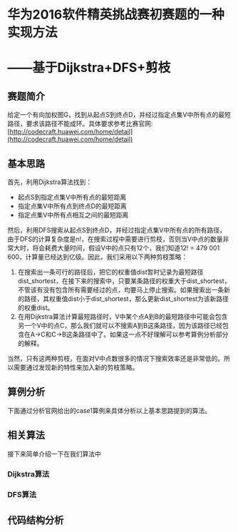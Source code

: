 # 华为2016软件精英挑战赛初赛题的一种实现方法 #
# ——基于Dijkstra+DFS+剪枝 #

## 赛题简介 ##
给定一个有向加权图G，找到从起点S到终点D，并经过指定点集V中所有点的最短路径，要求该路径不能成环。具体要求参考比赛官网:[http://codecraft.huawei.com/home/detail](http://codecraft.huawei.com/home/detail)

## 基本思路 ##
首先，利用Dijkstra算法找到：

- 起点S到指定点集V中所有点的最短距离
- 指定点集V中所有点到终点D的最短距离
- 指定点集V中所有点相互之间的最短距离

然后，利用DFS搜索从起点S到终点D，并经过指定点集V中所有点的所有路径，由于DFS的计算复杂度是n!，在搜索过程中需要进行剪枝，否则当V中点的数量非常大时，将会耗费大量时间，假设V中的点只有12个，我们知道12! = 479 001 600，计算量已经达到亿级。因此，我们采用以下两种剪枝策略：

1. 在搜索出一条可行的路径后，把它的权重值dist暂时记录为最短路径dist_shortest，在接下来的搜索中，只要某条路径的权重大于dist_shortest，不管该有没有包含所有需要经过的点，均要马上停止搜索。如果搜索出一条新的路径，其权重值dist小于dist_shortest，那么更新dist_shortest为该新路径的权重dist。
2. 在用Dijkstra算法计算最短路径时，V中某个点A到B的最短路径中可能会包含另一个V中的点C，那么我们就可以不搜索A到B这条路径，因为该路径已经包含在A->C和C->B这条路径中了。如果这一点不好理解可以参考算例分析部分的解释。

当然，只有这两种剪枝，在面对V中点数很多的情况下搜索效率还是非常低的。所以需要通过发现新的特性来加入新的剪枝策略。

## 算例分析 ##
下面通过分析官网给出的case1算例来具体分析以上基本思路提到的算法。


## 相关算法 ##
接下来简单介绍一下在我们算法中

### Dijkstra算法 ###

### DFS算法 ###

## 代码结构分析 ##

